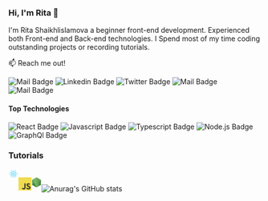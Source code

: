  ### Hi, I'm Rita 👋

I'm Rita Shaikhlislamova a beginner front-end development. Experienced both  Front-end and Back-end technologies. I Spend most of my time coding outstanding projects or recording tutorials.

:mailbox: Reach me out!

![Mail Badge](https://img.shields.io/badge/youtube-%23FF0000?style=flat&logo=youtube&color=%23FF0000&link=https%3A%2F%2Fyoutube%40RitaShaykhlislamova)
![Linkedin Badge](https://img.shields.io/badge/linkedin-%230A66C2?style=flat&logo=linkedin&color=%230A66C2&link=https%3A%2F%2Flinkedin%40RitaShaykhlislamova)
![Twitter Badge](https://img.shields.io/badge/twitter-%231D9BF0?style=flat&logo=twitter&color=%231D9BF0&link=https%3A%2F%2Ftwitter%40RitaShaykhlislamova)
![Mail Badge](https://img.shields.io/badge/instagram-%23E4405F?style=flat&logo=instagram&color=%23E4405F&link=https%3A%2F%2Finstagram%40RitaShaykhlislamova)
![Mail Badge](https://img.shields.io/badge/gmail-%23EA4335?style=flat&logo=gmail&color=%23EA4335&link=https%3A%2F%2Fgmail.com%40RitaShaykhlislamova)

#### Top Technologies

![React Badge](https://img.shields.io/badge/react-%2361DAFB?style=flat&logo=react&color=react&link=https%3A%2F%2Freact%40RitaShaykhlislamova)
![Javascript Badge](https://img.shields.io/badge/javascript-%23F7DF1E?style=flat&logo=javascript&color=javascript&link=https%3A%2F%2FJavascript%40RitaShaykhlislamova)
![Typescript Badge](https://img.shields.io/badge/typescript-%233178C6?style=flat&logo=typescript&color=%233178C6&link=https%3A%2F%2FTypescript%40RitaShaykhlislamova)
![Node.js Badge](https://img.shields.io/badge/node.js-%23339933?style=flat&logo=node.js&color=%23339933&link=https%3A%2F%2FNode.js%40RitaShaykhlislamova)
![GraphQl Badge](https://img.shields.io/badge/GraphQl-%23E10098?style=flat&logo=GraphQl&color=%23E10098&link=https%3A%2F%2FGraphQl%40RitaShaykhlislamova)

### Tutorials

<img align="left" height="20" 
 src="https://raw.githubusercontent.com/github/explore/80688e429a7d4ef2fca1e82350fe8e3517d3494d/topics/react/react.png" />  
<img align="left" alt="JavaScript" width="26px" 
 src="https://raw.githubusercontent.com/github/explore/80688e429a7d4ef2fca1e82350fe8e3517d3494d/topics/javascript/javascript.png" />
<img align="left" height="20" 
 src="https://raw.githubusercontent.com/github/explore/80688e429a7d4ef2fca1e82350fe8e3517d3494d/topics/nodejs/nodejs.png">




![Anurag's GitHub stats](https://github-readme-stats.vercel.app/api?username=anuraghazra&show_icons=true&theme=transparent)







